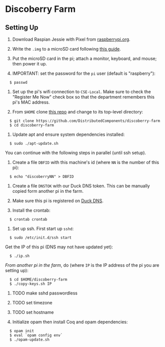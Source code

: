 # Discoberry Farm

## Setting Up

1. Download Raspian Jessie with Pixel from
   [raspberrypi.org](https://www.raspberrypi.org/downloads/raspbian/).

1. Write the `.img` to a microSD card following
   [this guide](https://www.raspberrypi.org/documentation/installation/installing-images/README.md).

1. Put the microSD card in the pi; attach a monitor, keyboard, and mouse;
   then power it up.

1. IMPORTANT: set the password for the `pi` user (default is "raspberry"):
```
  $ passwd
```

1. Set up the pi's wifi connection to `CSE-Local`. Make sure to check the
   "Register Me Now" check box so that the department remembers this pi's
   MAC address.

1. From `$HOME` clone [this repo](https://github.com/DistributedComponents/discoberry-farm)
   and change to its top-level directory:
```
  $ git clone https://github.com/DistributedComponents/discoberry-farm
  $ cd discoberry-farm
```

1. Update apt and ensure system dependencies installed:
```
  $ sudo ./apt-update.sh
```
  You can continue with the following steps in parallel (until ssh setup).

1. Create a file `DBFID` with this machine's id (where `NN` is the number
   of this pi):
```
  $ echo "discoberryNN" > DBFID
```

1. Create a file `DNSTOK` with our Duck DNS token. This can be manually
   copied form another pi in the farm.

1. Make sure this pi is registered on [Duck DNS](https://www.duckdns.org/).

1. Install the crontab:
```
  $ crontab crontab
```

1. Set up ssh.  First start up `sshd`:
```
  $ sudo /etc/init.d/ssh start
```
Get the IP of this pi (DNS may not have updated yet):
```
  $ ./ip.sh
```
*From another pi in the farm*, do (where `IP` is the IP address of the pi
you are setting up):
```
  $ cd $HOME/discoberry-farm
  $ ./copy-keys.sh IP
```

1. TODO make sshd passwordless

1. TODO set timezone

1. TODO set hostname

1. Initialize opam then install Coq and opam dependencies:
```
  $ opam init
  $ eval `opam config env`
  $ ./opam-update.sh
```



